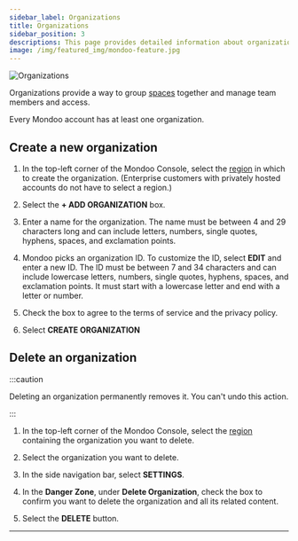 ```yaml
---
sidebar_label: Organizations
title: Organizations
sidebar_position: 3
descriptions: This page provides detailed information about organizations in Mondoo Platform.
image: /img/featured_img/mondoo-feature.jpg
---
```


![Organizations](/img/platform/start/organizations.png)

Organizations provide a way to group [spaces](/platform/start/organize/spaces) together and manage team members and access.

Every Mondoo account has at least one organization.

## Create a new organization

1. In the top-left corner of the Mondoo Console, select the [region](regions.md) in which to create the organization. (Enterprise customers with privately hosted accounts do not have to select a region.)

2. Select the **+ ADD ORGANIZATION** box.

3. Enter a name for the organization. The name must be between 4 and 29 characters long and can include letters, numbers, single quotes, hyphens, spaces, and exclamation points.

4. Mondoo picks an organization ID. To customize the ID, select **EDIT** and enter a new ID. The ID must be between 7 and 34 characters and can include lowercase letters, numbers, single quotes, hyphens, spaces, and exclamation points. It must start with a lowercase letter and end with a letter or number.

5. Check the box to agree to the terms of service and the privacy policy.

6. Select **CREATE ORGANIZATION**

## Delete an organization

:::caution

Deleting an organization permanently removes it. You can't undo this action.

:::

1. In the top-left corner of the Mondoo Console, select the [region](regions.md) containing the organization you want to delete.

2. Select the organization you want to delete.

3. In the side navigation bar, select **SETTINGS**.

4. In the **Danger Zone**, under **Delete Organization**, check the box to confirm you want to delete the organization and all its related content.

5. Select the **DELETE** button.

---
